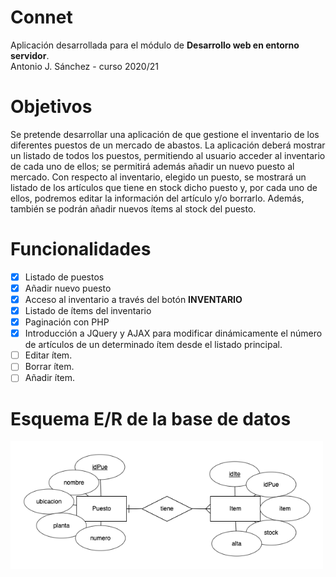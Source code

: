 # Connet
Aplicación desarrollada para el módulo de **Desarrollo web en entorno servidor**.<br/> 
Antonio J. Sánchez - curso 2020/21

# Objetivos
Se pretende desarrollar una aplicación de que gestione el inventario de los diferentes puestos de un mercado de abastos. La aplicación deberá mostrar un listado de todos los puestos, permitiendo al usuario acceder al inventario de cada uno de ellos; se permitirá además añadir un nuevo puesto al mercado.
Con respecto al inventario, elegido un puesto, se mostrará un listado de los artículos que tiene en stock dicho puesto y, por cada uno de ellos, podremos editar la información del artículo y/o borrarlo. Además, también se podrán añadir nuevos ítems al stock del puesto.

# Funcionalidades

- [X] Listado de puestos
- [X] Añadir nuevo puesto
- [X] Acceso al inventario a través del botón **INVENTARIO**
- [X] Listado de ítems del inventario
- [X] Paginación con PHP
- [X] Introducción a JQuery y AJAX para modificar dinámicamente el número de artículos de un determinado ítem desde el listado principal.
- [ ] Editar ítem.
- [ ] Borrar ítem.
- [ ] Añadir ítem.

# Esquema E/R de la base de datos

<p><img src="https://github.com/bilbobolson/Inventario-Mercado/blob/master/base%20de%20datos/inventario_ER.png" width="500"></p>
